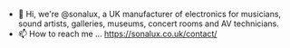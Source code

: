 - 👋 Hi, we're @sonalux, a UK manufacturer of electronics for musicians, sound artists, galleries, museums, concert rooms and AV technicians.
- 📫 How to reach me ... https://sonalux.co.uk/contact/

<!---
sonalux/sonalux is a ✨ special ✨ repository because its `README.md` (this file) appears on your GitHub profile.
You can click the Preview link to take a look at your changes.
--->
